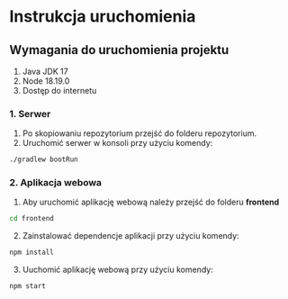 # Instrukcja uruchomienia

## Wymagania do uruchomienia projektu

1. Java JDK 17
2. Node 18.19.0
3. Dostęp do internetu

### 1. Serwer
1. Po skopiowaniu repozytorium przejść do folderu repozytorium.</li>
2. Uruchomić serwer w konsoli przy użyciu komendy:
        
```bash
./gradlew bootRun
```

### 2. Aplikacja webowa
1. Aby uruchomić aplikację webową należy przejść do folderu <b>frontend</b>

```bash
cd frontend
```

2. Zainstalować dependencje aplikacji przy użyciu komendy:

```bash
npm install
```

3. Uuchomić aplikację webową przy użyciu komendy:

```bash
npm start
```